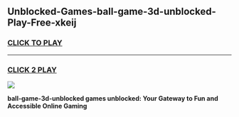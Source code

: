 
## Unblocked-Games-ball-game-3d-unblocked-Play-Free-xkeij
<h3>
<a href="https://premium76.site?title=ball-game-3d-unblocked&ref=09A">CLICK TO PLAY</a></h3>
<hr>

<h3>
<a href="https://premium76.site?title=ball-game-3d-unblocked&ref=09A">CLICK 2 PLAY</a>
  
</h3>

<a href="https://premium76.site?title=ball-game-3d-unblocked&ref=09A"><img src="https://clearcache.store/games.png"></a>


**ball-game-3d-unblocked games unblocked: Your Gateway to Fun and Accessible Online Gaming**
